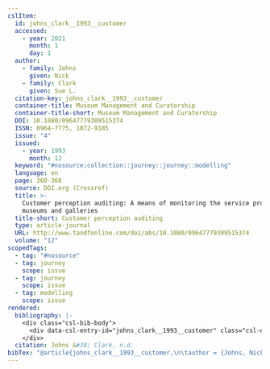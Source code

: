 ```yaml
---
cslItem:
  id: johns_clark__1993__customer
  accessed:
    - year: 2021
      month: 1
      day: 1
  author:
    - family: Johns
      given: Nick
    - family: Clark
      given: Sue L.
  citation-key: johns_clark__1993__customer
  container-title: Museum Management and Curatorship
  container-title-short: Museum Management and Curatorship
  DOI: 10.1080/09647779309515374
  ISSN: 0964-7775, 1872-9185
  issue: "4"
  issued:
    - year: 1993
      month: 12
  keyword: "#nosource;collection::journey::journey::modelling"
  language: en
  page: 360-366
  source: DOI.org (Crossref)
  title: >-
    Customer perception auditing: A means of monitoring the service provided by
    museums and galleries
  title-short: Customer perception auditing
  type: article-journal
  URL: http://www.tandfonline.com/doi/abs/10.1080/09647779309515374
  volume: "12"
scopedTags:
  - tag: "#nosource"
  - tag: journey
    scope: issue
  - tag: journey
    scope: issue
  - tag: modelling
    scope: issue
rendered:
  bibliography: |-
    <div class="csl-bib-body">
      <div data-csl-entry-id="johns_clark__1993__customer" class="csl-entry">Johns, N., &#38; Clark, S. L. n.d.. Customer perception auditing: A means of monitoring the service provided by museums and galleries. <i>Museum Management and Curatorship</i>, <i>12</i>(4), 360–366. https://doi.org/10.1080/09647779309515374</div>
    </div>
  citation: Johns &#38; Clark, n.d.
bibTex: "@article{johns_clark__1993__customer,\n\tauthor = {Johns, Nick and Clark, Sue L.},\n\tjournal = {Museum Management and Curatorship},\n\tnumber = {4},\n\tpages = {360--366},\n\ttitle = {Customer perception auditing: A means of monitoring the service provided by museums and galleries},\n\thowpublished = {http://www.tandfonline.com/doi/abs/10.1080/09647779309515374},\n\tvolume = {12},\n}\n\n"
---
```

